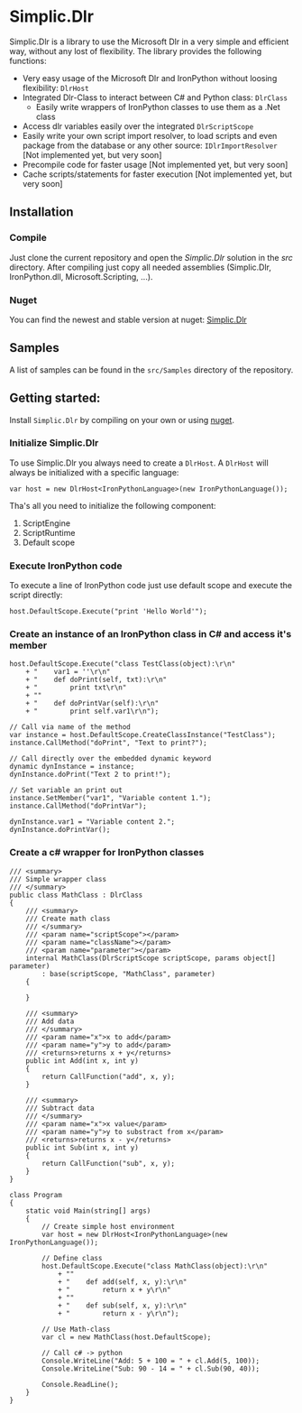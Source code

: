 # Simplic.Dlr

Simplic.Dlr is a library to use the Microsoft Dlr in a very simple and efficient way, without any lost of flexibility.
The library provides the following functions:

* Very easy usage of the Microsoft Dlr and IronPython without loosing flexibility: `DlrHost`
* Integrated Dlr-Class to interact between C# and Python class: `DlrClass`
  * Easily write wrappers of IronPython classes to use them as a .Net class
* Access dlr variables easily over the integrated `DlrScriptScope`
* Easily write your own script import resolver, to load scripts and even package from the database or any other source: `IDlrImportResolver` [Not implemented yet, but very soon]
* Precompile code for faster usage [Not implemented yet, but very soon]
* Cache scripts/statements for faster execution [Not implemented yet, but very soon]

## Installation

### Compile

Just clone the current repository and open the *Simplic.Dlr* solution in the *src* directory. After compiling 
just copy all needed assemblies (Simplic.Dlr, IronPython.dll, Microsoft.Scripting, ...).

### Nuget

You can find the newest and stable version at nuget: [Simplic.Dlr](https://www.nuget.org/packages/Simplic.Dlr/)

## Samples

A list of samples can be found in the `src/Samples` directory of the repository.

## Getting started:

Install `Simplic.Dlr` by compiling on your own or using [nuget](https://www.nuget.org/packages/Simplic.Dlr/).

### Initialize Simplic.Dlr

To use Simplic.Dlr you always need to create a `DlrHost`. A `DlrHost` will always be initialized with a specific language:

    var host = new DlrHost<IronPythonLanguage>(new IronPythonLanguage());
    
Tha's all you need to initialize the following component:

1. ScriptEngine
2. ScriptRuntime
3. Default scope

### Execute IronPython code

To execute a line of IronPython code just use default scope and execute the script directly:

```
host.DefaultScope.Execute("print 'Hello World'");
```

### Create an instance of an IronPython class in C# and access it's member

```
host.DefaultScope.Execute("class TestClass(object):\r\n"
    + "    var1 = ''\r\n"
    + "    def doPrint(self, txt):\r\n"
    + "        print txt\r\n"
    + ""
    + "    def doPrintVar(self):\r\n"
    + "        print self.var1\r\n");

// Call via name of the method
var instance = host.DefaultScope.CreateClassInstance("TestClass");
instance.CallMethod("doPrint", "Text to print?");

// Call directly over the embedded dynamic keyword
dynamic dynInstance = instance;
dynInstance.doPrint("Text 2 to print!");

// Set variable an print out
instance.SetMember("var1", "Variable content 1.");
instance.CallMethod("doPrintVar");

dynInstance.var1 = "Variable content 2.";
dynInstance.doPrintVar();

```

### Create a c# wrapper for IronPython classes

```
/// <summary>
/// Simple wrapper class
/// </summary>
public class MathClass : DlrClass
{
    /// <summary>
    /// Create math class
    /// </summary>
    /// <param name="scriptScope"></param>
    /// <param name="className"></param>
    /// <param name="parameter"></param>
    internal MathClass(DlrScriptScope scriptScope, params object[] parameter)
        : base(scriptScope, "MathClass", parameter)
    {

    }

    /// <summary>
    /// Add data
    /// </summary>
    /// <param name="x">x to add</param>
    /// <param name="y">y to add</param>
    /// <returns>returns x + y</returns>
    public int Add(int x, int y)
    {
        return CallFunction("add", x, y);
    }

    /// <summary>
    /// Subtract data
    /// </summary>
    /// <param name="x">x value</param>
    /// <param name="y">y to substract from x</param>
    /// <returns>returns x - y</returns>
    public int Sub(int x, int y)
    {
        return CallFunction("sub", x, y);
    }
}

class Program
{
    static void Main(string[] args)
    {
        // Create simple host environment
        var host = new DlrHost<IronPythonLanguage>(new IronPythonLanguage());

        // Define class
        host.DefaultScope.Execute("class MathClass(object):\r\n"
            + ""
            + "    def add(self, x, y):\r\n"
            + "        return x + y\r\n"
            + ""
            + "    def sub(self, x, y):\r\n"
            + "        return x - y\r\n");

        // Use Math-class
        var cl = new MathClass(host.DefaultScope);

        // Call c# -> python
        Console.WriteLine("Add: 5 + 100 = " + cl.Add(5, 100));
        Console.WriteLine("Sub: 90 - 14 = " + cl.Sub(90, 40));

        Console.ReadLine();
    }
}
```
